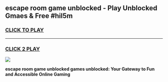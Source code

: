 
## escape room game unblocked - Play Unblocked Gmaes & Free #hil5m
<h3>
<a href="https://premium.freeplayer.one?title=escape_room_game_unblocked&ref=01M">CLICK TO PLAY</a></h3>
<hr>

<h3>
<a href="https://premium.freeplayer.one?title=escape_room_game_unblocked&ref=01M">CLICK 2 PLAY</a>
  
</h3>

<a href="https://premium.freeplayer.one?title=escape_room_game_unblocked&ref=01M"><img src="https://clearcache.store/games.png"></a>


**escape room game unblocked games unblocked: Your Gateway to Fun and Accessible Online Gaming**
